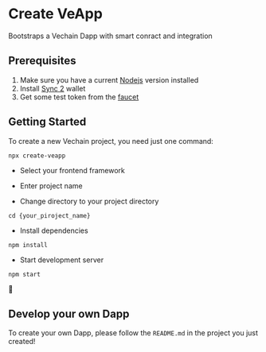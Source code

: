 # Create VeApp
Bootstraps a Vechain Dapp with smart conract and integration

## Prerequisites
1. Make sure you have a current [Nodejs](https://nodejs.org/en/) version installed
2. Install [Sync 2](https://sync.vecha.in/) wallet
3. Get some test token from the [faucet](https://faucet.vecha.in/)

## Getting Started
To create a new Vechain project, you need just one command:
```
npx create-veapp
```

- Select your frontend framework

- Enter project name

- Change directory to your project directory
```
cd {your_piroject_name}
```
- Install dependencies
```
npm install
```
- Start development server
```
npm start
```

🚀

## Develop your own Dapp
To create your own Dapp, please follow the `README.md` in the project you just created!
